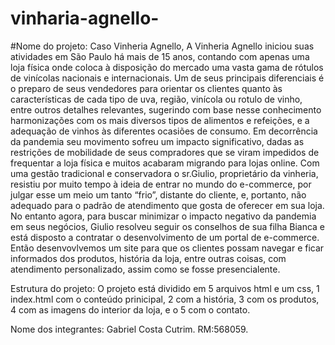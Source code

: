 # vinharia-agnello-
#Nome do projeto: Caso Vinheria Agnello, A Vinheria Agnello iniciou suas atividades em São Paulo há mais de 15 anos, contando com apenas uma loja física onde coloca à disposição do mercado uma vasta gama de rótulos de vinícolas nacionais e internacionais.
Um de seus principais diferenciais é o preparo de seus vendedores para orientar os clientes quanto às características de cada tipo de uva, região, vinícola ou rotulo de vinho, entre outros detalhes relevantes, sugerindo com base nesse conhecimento harmonizações com os mais diversos tipos de alimentos e refeições, e a adequação de vinhos às diferentes ocasiões de consumo.
Em decorrência da pandemia seu movimento sofreu um impacto significativo, dadas as restrições de mobilidade de seus compradores que se viram impedidos de frequentar a loja física e muitos acabaram migrando para lojas online.
Com uma gestão tradicional e conservadora o sr.Giulio, proprietário da vinheria, resistiu por muito tempo à ideia de entrar no mundo do e-commerce, por julgar esse um meio um tanto “frio”, distante do cliente, e, portanto, não adequado para o padrão de atendimento que gosta de oferecer em sua loja. No entanto agora, para buscar minimizar o impacto negativo da pandemia em seus negócios, Giulio resolveu seguir os conselhos de sua filha Bianca e está disposto a contratar o desenvolvimento de um portal de e-commerce.
Então desenvovlvemos um site para que os clientes possam navegar e ficar informados dos produtos, história da loja, entre outras coisas, com atendimento personalizado, assim como se fosse presencialente. 

Estrutura do projeto: O projeto está dividido em 5 arquivos html e um css, 1 index.html com o conteúdo prinicipal, 2 com a história, 3 com os produtos, 4 com as imagens do interior da loja, e o 5 com o contato.

Nome dos integrantes: Gabriel Costa Cutrim. RM:568059.
